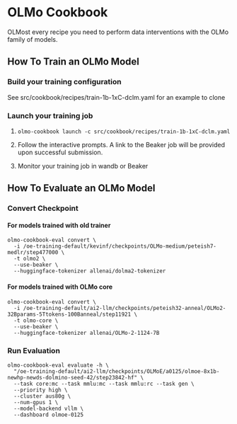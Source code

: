# OLMo Cookbook

OLMost every recipe you need to perform data interventions with the OLMo family of models.

## How To Train an OLMo Model

### Build your training configuration

See src/cookbook/recipes/train-1b-1xC-dclm.yaml for an example to clone

### Launch your training job

1) `olmo-cookbook launch -c src/cookbook/recipes/train-1b-1xC-dclm.yaml`

2) Follow the interactive prompts. A link to the Beaker job will be provided upon successful submission.

3) Monitor your training job in wandb or Beaker

## How To Evaluate an OLMo Model

### Convert Checkpoint

#### For models trained with old trainer

```shell
olmo-cookbook-eval convert \
  -i /oe-training-default/kevinf/checkpoints/OLMo-medium/peteish7-medlr/step477000 \
  -t olmo2 \
  --use-beaker \
  --huggingface-tokenizer allenai/dolma2-tokenizer
```

#### For models trained with OLMo core

```shell
olmo-cookbook-eval convert \
  -i /oe-training-default/ai2-llm/checkpoints/peteish32-anneal/OLMo2-32Bparams-5Ttokens-100Banneal/step11921 \
  -t olmo-core \
  --use-beaker \
  --huggingface-tokenizer allenai/OLMo-2-1124-7B
```

### Run Evaluation

```shell
olmo-cookbook-eval evaluate -h \
  "/oe-training-default/ai2-llm/checkpoints/OLMoE/a0125/olmoe-8x1b-newhp-newds-dolmino-seed-42/step23842-hf" \
  --task core:mc --task mmlu:mc --task mmlu:rc --task gen \
  --priority high \
  --cluster aus80g \
  --num-gpus 1 \
  --model-backend vllm \
  --dashboard olmoe-0125
```
